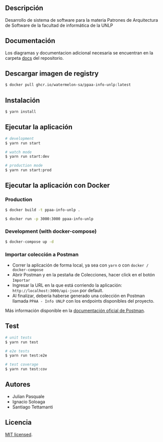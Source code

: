 ## Descripción

Desarrollo de sistema de software para la materia Patrones de Arquitectura de Software de la facultad de informática de la UNLP

## Documentación

Los diagramas y documentacion adicional necesaria se encuentran en la carpeta [docs](docs/) del repositorio.

## Descargar imagen de registry

```bash
$ docker pull ghcr.io/watermelon-sa/ppaa-info-unlp:latest
```

## Instalación

```bash
$ yarn install
```

## Ejecutar la aplicación

```bash
# development
$ yarn run start

# watch mode
$ yarn run start:dev

# production mode
$ yarn run start:prod
```

## Ejecutar la aplicación con Docker

### Production
```bash
$ docker build -t ppaa-info-unlp .

$ docker run -p 3000:3000 ppaa-info-unlp
```

### Development (with docker-compose)
```bash
$ docker-compose up -d
```

### Importar colección a Postman

- Correr la aplicación de forma local, ya sea con `yarn` o con `docker / docker-compose`
- Abrir Postman y en la pestaña de Colecciones, hacer click en el botón `Importar`
- Ingresar la URL en la que está corriendo la aplicación: `http://localhost:3000/api-json` por default.
- Al finalizar, debería haberse generado una colección en Postman llamada `PPAA - Info UNLP` con los endpoints disponibles del proyecto.

Más información disponible en la [documentación oficial de Postman](https://learning.postman.com/docs/getting-started/importing-and-exporting/importing-from-swagger/).

## Test

```bash
# unit tests
$ yarn run test

# e2e tests
$ yarn run test:e2e

# test coverage
$ yarn run test:cov
```

## Autores

- Julian Pasquale
- Ignacio Soloaga
- Santiago Tettamanti

## Licencia

[MIT licensed](LICENSE).
